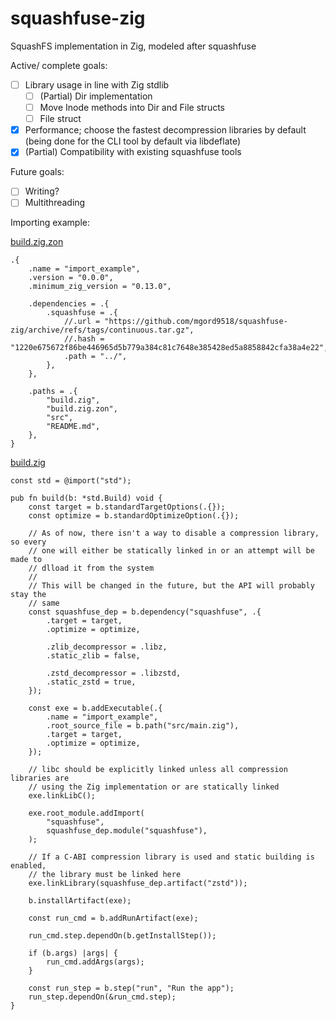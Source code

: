 # squashfuse-zig
SquashFS implementation in Zig, modeled after squashfuse

Active/ complete goals:
 - [ ] Library usage in line with Zig stdlib
    - [ ] (Partial) Dir implementation
    - [ ] Move Inode methods into Dir and File structs
    - [ ] File struct
 - [x] Performance; choose the fastest decompression libraries by default
       (being done for the CLI tool by default via libdeflate)
 - [x] (Partial) Compatibility with existing squashfuse tools

Future goals:
 - [ ] Writing?
 - [ ] Multithreading

Importing example:

[build.zig.zon](example/build.zig.zon)
```zig
.{
    .name = "import_example",
    .version = "0.0.0",
    .minimum_zig_version = "0.13.0",

    .dependencies = .{
        .squashfuse = .{
            //.url = "https://github.com/mgord9518/squashfuse-zig/archive/refs/tags/continuous.tar.gz",
            //.hash = "1220e675672f86be446965d5b779a384c81c7648e385428ed5a8858842cfa38a4e22",
            .path = "../",
        },
    },

    .paths = .{
        "build.zig",
        "build.zig.zon",
        "src",
        "README.md",
    },
}
```

[build.zig](example/build.zig)
```zig
const std = @import("std");

pub fn build(b: *std.Build) void {
    const target = b.standardTargetOptions(.{});
    const optimize = b.standardOptimizeOption(.{});

    // As of now, there isn't a way to disable a compression library, so every
    // one will either be statically linked in or an attempt will be made to
    // dlload it from the system
    //
    // This will be changed in the future, but the API will probably stay the
    // same
    const squashfuse_dep = b.dependency("squashfuse", .{
        .target = target,
        .optimize = optimize,

        .zlib_decompressor = .libz,
        .static_zlib = false,

        .zstd_decompressor = .libzstd,
        .static_zstd = true,
    });

    const exe = b.addExecutable(.{
        .name = "import_example",
        .root_source_file = b.path("src/main.zig"),
        .target = target,
        .optimize = optimize,
    });

    // libc should be explicitly linked unless all compression libraries are
    // using the Zig implementation or are statically linked
    exe.linkLibC();

    exe.root_module.addImport(
        "squashfuse",
        squashfuse_dep.module("squashfuse"),
    );

    // If a C-ABI compression library is used and static building is enabled,
    // the library must be linked here
    exe.linkLibrary(squashfuse_dep.artifact("zstd"));

    b.installArtifact(exe);

    const run_cmd = b.addRunArtifact(exe);

    run_cmd.step.dependOn(b.getInstallStep());

    if (b.args) |args| {
        run_cmd.addArgs(args);
    }

    const run_step = b.step("run", "Run the app");
    run_step.dependOn(&run_cmd.step);
}
```
